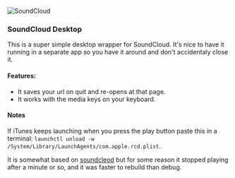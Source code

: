 ![SoundCloud](https://cl.ly/2t2K250o153r/Image%202016-07-18%20at%209.19.51%20PM.png)


### SoundCloud Desktop

This is a super simple desktop wrapper for SoundCloud. It's nice to have it running in a separate app so you have it around and don't accidentaly close it. 

#### Features:

- It saves your url on quit and re-opens at that page.
- It works with the media keys on your keyboard.

#### Notes

If iTunes keeps launching when you press the play button paste this in a terminal: `launchctl unload -w /System/Library/LaunchAgents/com.apple.rcd.plist`.

It is somewhat based on [soundcleod](https://github.com/salomvary/soundcleod) but for some reason it stopped playing after a minute or so, and it was faster to rebuild than debug.
